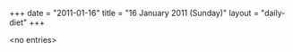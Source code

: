 +++
date = "2011-01-16"
title = "16 January 2011 (Sunday)"
layout = "daily-diet"
+++


\<no entries\>